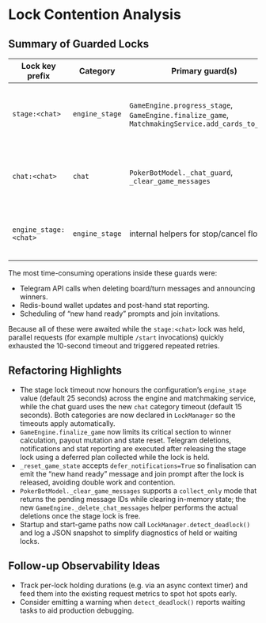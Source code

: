 # Lock Contention Analysis

## Summary of Guarded Locks

| Lock key prefix | Category | Primary guard(s) | Protected operations |
|-----------------|----------|------------------|----------------------|
| `stage:<chat>`  | `engine_stage` | `GameEngine.progress_stage`, `GameEngine.finalize_game`, `MatchmakingService.add_cards_to_table` | Advancing hand state, resolving winners, resetting game state |
| `chat:<chat>`   | `chat` | `PokerBotModel._chat_guard`, `_clear_game_messages` | Telegram message lifecycle, player prompt updates |
| `engine_stage:<chat>` | `engine_stage` | internal helpers for stop/cancel flows | Stop-hand workflow and post-stop cleanup |

The most time-consuming operations inside these guards were:

* Telegram API calls when deleting board/turn messages and announcing winners.
* Redis-bound wallet updates and post-hand stat reporting.
* Scheduling of “new hand ready” prompts and join invitations.

Because all of these were awaited while the `stage:<chat>` lock was held, parallel requests (for example multiple `/start` invocations) quickly exhausted the 10-second timeout and triggered repeated retries.

## Refactoring Highlights

* The stage lock timeout now honours the configuration’s `engine_stage` value (default 25 seconds) across the engine and matchmaking service, while the chat guard uses the new `chat` category timeout (default 15 seconds).  Both categories are now declared in `LockManager` so the timeouts apply automatically.
* `GameEngine.finalize_game` now limits its critical section to winner calculation, payout mutation and state reset.  Telegram deletions, notifications and stat reporting are executed after releasing the stage lock using a deferred plan collected while the lock is held.
* `_reset_game_state` accepts `defer_notifications=True` so finalisation can emit the “new hand ready” message and join prompt after the lock is released, avoiding double work and contention.
* `PokerBotModel._clear_game_messages` supports a `collect_only` mode that returns the pending message IDs while clearing in-memory state; the new `GameEngine._delete_chat_messages` helper performs the actual deletions once the stage lock is free.
* Startup and start-game paths now call `LockManager.detect_deadlock()` and log a JSON snapshot to simplify diagnostics of held or waiting locks.

## Follow-up Observability Ideas

* Track per-lock holding durations (e.g. via an async context timer) and feed them into the existing request metrics to spot hot spots early.
* Consider emitting a warning when `detect_deadlock()` reports waiting tasks to aid production debugging.
